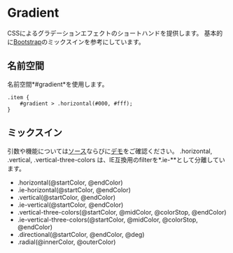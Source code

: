 # Gradient

CSSによるグラデーションエフェクトのショートハンドを提供します。
基本的に[Bootstrap](http://twitter.github.com/bootstrap/)のミックスインを参考にしています。

## 名前空間

名前空間*#gradient*を使用します。

```less
.item {
	#gradient > .horizontal(#000, #fff);
}
```

## ミックスイン

引数や機能については[ソース](../less/sugar/gradient.less)ならびに[デモ](../test/css3/gradient.less)をご確認ください。
.horizontal, .vertical, .vertical-three-colors は、IE互換用のfilterを*.ie-\**として分離しています。

- .horizontal(@startColor, @endColor)
- .ie-horizontal(@startColor, @endColor)
- .vertical(@startColor, @endColor)
- .ie-vertical(@startColor, @endColor)
- .vertical-three-colors(@startColor, @midColor, @colorStop, @endColor)
- .ie-vertical-three-colors(@startColor, @midColor, @colorStop, @endColor)
- .directional(@startColor, @endColor, @deg)
- .radial(@innerColor, @outerColor)
